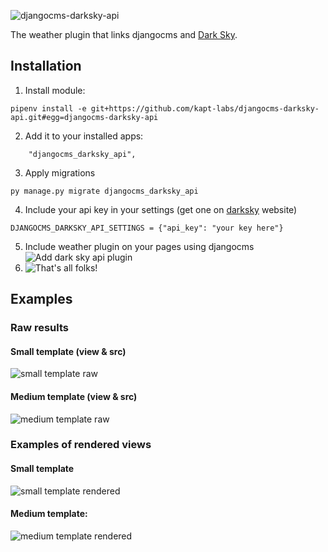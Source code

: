 ![djangocms-darksky-api](https://user-images.githubusercontent.com/45763865/72326603-c0338500-36af-11ea-9c74-e3f07b4a79bb.png)

The weather plugin that links djangocms and [Dark Sky](https://darksky.net/).

## Installation


 1. Install module:
 ```
 pipenv install -e git+https://github.com/kapt-labs/djangocms-darksky-api.git#egg=djangocms-darksky-api
 ```
 2. Add it to your installed apps:
 ```
     "djangocms_darksky_api",
 ```
 3. Apply migrations
 ```
 py manage.py migrate djangocms_darksky_api
 ```
 4. Include your api key in your settings (get one on [darksky](https://darksky.net/dev) website)
 ```
 DJANGOCMS_DARKSKY_API_SETTINGS = {"api_key": "your key here"}
 ```
 5. Include weather plugin on your pages using djangocms
 ![Add dark sky api plugin](https://user-images.githubusercontent.com/45763865/72329144-83b65800-36b4-11ea-832a-f87c32ba95e1.png)
 6. ![That's all folks!](https://i.imgur.com/o2Tcd2E.png)

## Examples

### Raw results

#### Small template (view & src)

![small template raw](https://user-images.githubusercontent.com/45763865/72333114-92ecd400-36bb-11ea-86ff-60bbdf21db9c.png)

#### Medium template (view & src)

![medium template raw](https://user-images.githubusercontent.com/45763865/72333144-a13af000-36bb-11ea-9890-27eb37636145.png)

### Examples of rendered views

#### Small template

![small template rendered](https://user-images.githubusercontent.com/45763865/72326793-2ae4c080-36b0-11ea-9e51-614c845b382d.png)

#### Medium template:

![medium template rendered](https://user-images.githubusercontent.com/45763865/72326898-5d8eb900-36b0-11ea-90b5-9efa40fb3caf.png)
